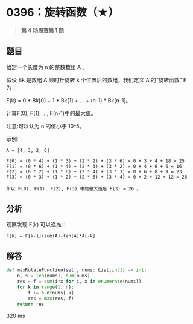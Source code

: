 # 0396：旋转函数（★）


> **第 4 场周赛第 1 题**

## 题目

给定一个长度为 n 的整数数组 A 。

假设 Bk 是数组 A 顺时针旋转 k 个位置后的数组，我们定义 A 的“旋转函数” F 为：

F(k) = 0 * Bk[0] + 1 * Bk[1] + ... + (n-1) * Bk[n-1]。

计算F(0), F(1), ..., F(n-1)中的最大值。

注意:可以认为 n 的值小于 10^5。

示例:

    A = [4, 3, 2, 6]
    
    F(0) = (0 * 4) + (1 * 3) + (2 * 2) + (3 * 6) = 0 + 3 + 4 + 18 = 25
    F(1) = (0 * 6) + (1 * 4) + (2 * 3) + (3 * 2) = 0 + 4 + 6 + 6 = 16
    F(2) = (0 * 2) + (1 * 6) + (2 * 4) + (3 * 3) = 0 + 6 + 8 + 9 = 23
    F(3) = (0 * 3) + (1 * 2) + (2 * 6) + (3 * 4) = 0 + 2 + 12 + 12 = 26
    
    所以 F(0), F(1), F(2), F(3) 中的最大值是 F(3) = 26 。
    

## 分析

观察发现 F(k) 可以递推：

    F[k] = F[k-1]+sum(A)-len(A)*A[-k]

## 解答

```python
def maxRotateFunction(self, nums: List[int]) -> int:
    n, s = len(nums), sum(nums)
    res = f = sum(i*x for i, x in enumerate(nums))
    for k in range(1, n):
        f += s-n*nums[-k]
        res = max(res, f)
    return res
```
320 ms


